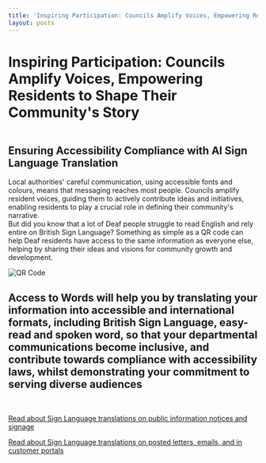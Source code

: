 ```yaml
---
title: 'Inspiring Participation: Councils Amplify Voices, Empowering Residents to Shape Their Community's Story'
layout: posts
---
```


# Inspiring Participation: Councils Amplify Voices, Empowering Residents to Shape Their Community's Story

![]()

## Ensuring Accessibility Compliance with AI Sign Language Translation

Local authorities' careful communication, using accessible fonts and colours, means that messaging reaches most people.  Councils amplify resident voices, guiding them to actively contribute ideas and initiatives, enabling residents to play a crucial role in defining their community's narrative.  
But did you know that a lot of Deaf people struggle to read English and rely entire on British Sign Language?
Something as simple as a QR code can help Deaf residents have access to the same information as everyone else, helping by sharing their ideas and visions for community growth and development.

![QR Code](/posts/images/qr-contact.png)

## Access to Words will help you by translating your information into accessible and international formats, including British Sign Language, easy-read and spoken word, so that your departmental communications become inclusive, and contribute towards compliance with accessibility laws, whilst demonstrating your commitment to serving diverse audiences

<br/>

[Read about Sign Language translations on public information notices and signage](/solutions/gazette)

[Read about Sign Language translations on posted letters, emails, and in customer portals](/solutions/correspondent)
